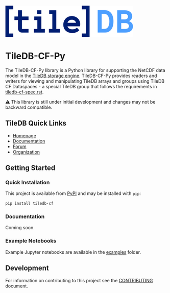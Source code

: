 <a href="https://tiledb.com"><img src="https://github.com/TileDB-Inc/TileDB/raw/dev/doc/source/_static/tiledb-logo_color_no_margin_@4x.png" alt="TileDB logo" width="400"></a>

# TileDB-CF-Py

The TileDB-CF-Py library is a Python library for supporting the NetCDF data model in the [TileDB storage engine](https://github.com/TileDB-Inc/TileDB). TileDB-CF-Py provides readers and writers for viewing and manipulating TileDB arrays and groups using TileDB CF Dataspaces - a special TileDB group that follows the requirements in [tiledb-cf-spec.rst](docs/source/tiledb-cf-spec.rst).

:warning: This library is still under initial development and changes may not be backward compatible.

## TileDB Quick Links

  * [Homepage](https://tiledb.com)
  * [Documentation](https://docs.tiledb.com/main/)
  * [Forum](https://forum.tiledb.io/)
  * [Organization](https://github.com/TileDB-Inc/)

## Getting Started

### Quick Installation

This project is available from [PyPI](https://pypi.org/project/tiledb-cf/) and may be installed with ``pip``:

```bash
pip install tiledb-cf
```

### Documentation

Coming soon.

### Example Notebooks

Example Jupyter notebooks are available in the [examples](./examples) folder.


## Development

For information on contributing to this project see the [CONTRIBUTING](CONTRIBUTING.md) document.
